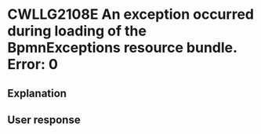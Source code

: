 # CWLLG2108E An exception occurred during loading of the BpmnExceptions resource bundle.  Error:  0

## Explanation

## User response